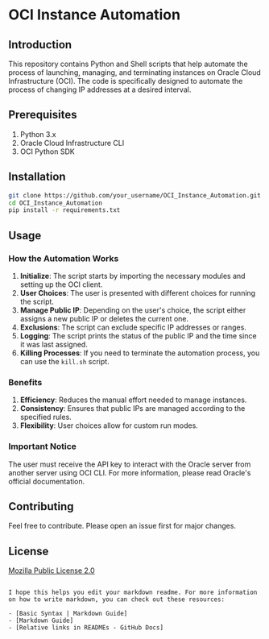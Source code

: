 
# OCI Instance Automation

## Introduction

This repository contains Python and Shell scripts that help automate the process of launching, managing, and terminating instances on Oracle Cloud Infrastructure (OCI). The code is specifically designed to automate the process of changing IP addresses at a desired interval.

## Prerequisites

1. Python 3.x
2. Oracle Cloud Infrastructure CLI
3. OCI Python SDK

## Installation

```bash
git clone https://github.com/your_username/OCI_Instance_Automation.git
cd OCI_Instance_Automation
pip install -r requirements.txt
```

## Usage

### How the Automation Works

1. **Initialize**: The script starts by importing the necessary modules and setting up the OCI client.
2. **User Choices**: The user is presented with different choices for running the script.
3. **Manage Public IP**: Depending on the user's choice, the script either assigns a new public IP or deletes the current one.
4. **Exclusions**: The script can exclude specific IP addresses or ranges.
5. **Logging**: The script prints the status of the public IP and the time since it was last assigned.
6. **Killing Processes**: If you need to terminate the automation process, you can use the `kill.sh` script.

### Benefits

1. **Efficiency**: Reduces the manual effort needed to manage instances.
2. **Consistency**: Ensures that public IPs are managed according to the specified rules.
3. **Flexibility**: User choices allow for custom run modes.

### Important Notice

The user must receive the API key to interact with the Oracle server from another server using OCI CLI. For more information, please read Oracle's official documentation.

## Contributing

Feel free to contribute. Please open an issue first for major changes.

## License

[Mozilla Public License 2.0](LICENSE.md)
```

I hope this helps you edit your markdown readme. For more information on how to write markdown, you can check out these resources:

- [Basic Syntax | Markdown Guide]
- [Markdown Guide]
- [Relative links in READMEs - GitHub Docs]